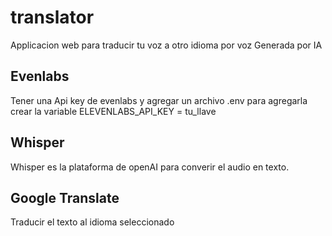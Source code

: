 # translator
Applicacion web para traducir tu voz a otro idioma por voz Generada por IA
## Evenlabs
Tener una Api key de evenlabs y agregar un archivo .env para agregarla 
crear la variable ELEVENLABS_API_KEY = tu_llave
## Whisper
Whisper es la plataforma de openAI para converir el audio en texto.
## Google Translate
Traducir el texto al idioma seleccionado
